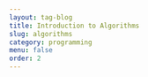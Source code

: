 ```yaml
---
layout: tag-blog
title: Introduction to Algorithms
slug: algorithms
category: programming
menu: false
order: 2
---
```

